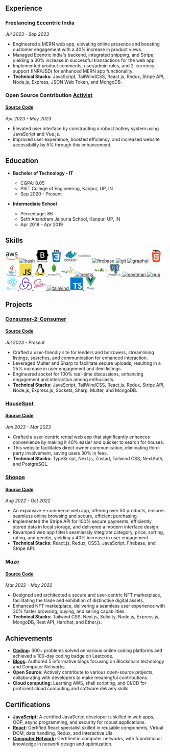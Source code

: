 ## Experience
### Freelancing Eccentric India
*Jul 2023 - Sep 2023*
- Engineered a MERN web app, elevating online presence and boosting customer engagement with a 40% increase in product views.
- Managed Ecentric India's backend, integrated shipping, and Stripe, yielding a 30% increase in successful transactions for the web app.
- Implemented product comments, user/admin roles, and 2-currency support (INR/USD) for enhanced MERN app functionality.
- **Technical Stacks:** JavaScript, TailWindCSS, React.js, Redux, Stripe API, Node.js, Express, JSON Web Token, and MongoDB.

### Open Source Contribution [Activist](https://github.com/activist-org/activist) 
#### [Source Code](https://github.com/activist-org/activist/pull/98)
*Apr 2023 - May 2023*
- Elevated user interface by constructing a robust hotkey system using JavaScript and Vue.js.
- Improved user experience, boosted efficiency, and increased website accessibility by 5% through this enhancement.

## Education
- **Bachelor of Technology - IT**
  - CGPA: 8.05
  - PSIT College of Engineering, Kanpur, UP, IN
  - Sep 2020 - Present

- **Intermediate School**
  - Percentage: 86
  - Seth Anandram Jaipuria School, Kanpur, UP, IN
  - Apr 2018 - Apr 2019

## Skills
<p align="left"> <a href="https://aws.amazon.com" target="_blank" rel="noreferrer"> <img src="https://raw.githubusercontent.com/devicons/devicon/master/icons/amazonwebservices/amazonwebservices-original-wordmark.svg" alt="aws" width="40" height="40"/> </a> <a href="https://www.gnu.org/software/bash/" target="_blank" rel="noreferrer"> <img src="https://www.vectorlogo.zone/logos/gnu_bash/gnu_bash-icon.svg" alt="bash" width="40" height="40"/> </a> <a href="https://getbootstrap.com" target="_blank" rel="noreferrer"> <img src="https://raw.githubusercontent.com/devicons/devicon/master/icons/bootstrap/bootstrap-plain-wordmark.svg" alt="bootstrap" width="40" height="40"/> </a> <a href="https://www.w3schools.com/css/" target="_blank" rel="noreferrer"> <img src="https://raw.githubusercontent.com/devicons/devicon/master/icons/css3/css3-original-wordmark.svg" alt="css3" width="40" height="40"/> </a> <a href="https://www.docker.com/" target="_blank" rel="noreferrer"> <img src="https://raw.githubusercontent.com/devicons/devicon/master/icons/docker/docker-original-wordmark.svg" alt="docker" width="40" height="40"/> </a> <a href="https://expressjs.com" target="_blank" rel="noreferrer"> <img src="https://raw.githubusercontent.com/devicons/devicon/master/icons/express/express-original-wordmark.svg" alt="express" width="40" height="40"/> </a> <a href="https://firebase.google.com/" target="_blank" rel="noreferrer"> <img src="https://www.vectorlogo.zone/logos/firebase/firebase-icon.svg" alt="firebase" width="40" height="40"/> </a> <a href="https://git-scm.com/" target="_blank" rel="noreferrer"> <img src="https://www.vectorlogo.zone/logos/git-scm/git-scm-icon.svg" alt="git" width="40" height="40"/> </a> <a href="https://graphql.org" target="_blank" rel="noreferrer"> <img src="https://www.vectorlogo.zone/logos/graphql/graphql-icon.svg" alt="graphql" width="40" height="40"/> </a> <a href="https://www.w3.org/html/" target="_blank" rel="noreferrer"> <img src="https://raw.githubusercontent.com/devicons/devicon/master/icons/html5/html5-original-wordmark.svg" alt="html5" width="40" height="40"/> </a> <a href="https://www.java.com" target="_blank" rel="noreferrer"> <img src="https://raw.githubusercontent.com/devicons/devicon/master/icons/java/java-original.svg" alt="java" width="40" height="40"/> </a> <a href="https://developer.mozilla.org/en-US/docs/Web/JavaScript" target="_blank" rel="noreferrer"> <img src="https://raw.githubusercontent.com/devicons/devicon/master/icons/javascript/javascript-original.svg" alt="javascript" width="40" height="40"/> </a> <a href="https://www.linux.org/" target="_blank" rel="noreferrer"> <img src="https://raw.githubusercontent.com/devicons/devicon/master/icons/linux/linux-original.svg" alt="linux" width="40" height="40"/> </a> <a href="https://www.mongodb.com/" target="_blank" rel="noreferrer"> <img src="https://raw.githubusercontent.com/devicons/devicon/master/icons/mongodb/mongodb-original-wordmark.svg" alt="mongodb" width="40" height="40"/> </a> <a href="https://www.mysql.com/" target="_blank" rel="noreferrer"> <img src="https://raw.githubusercontent.com/devicons/devicon/master/icons/mysql/mysql-original-wordmark.svg" alt="mysql" width="40" height="40"/> </a> <a href="https://nextjs.org/" target="_blank" rel="noreferrer"> <img src="https://cdn.worldvectorlogo.com/logos/nextjs-2.svg" alt="nextjs" width="40" height="40"/> </a> <a href="https://nodejs.org" target="_blank" rel="noreferrer"> <img src="https://raw.githubusercontent.com/devicons/devicon/master/icons/nodejs/nodejs-original-wordmark.svg" alt="nodejs" width="40" height="40"/> </a> <a href="https://www.postgresql.org" target="_blank" rel="noreferrer"> <img src="https://raw.githubusercontent.com/devicons/devicon/master/icons/postgresql/postgresql-original-wordmark.svg" alt="postgresql" width="40" height="40"/> </a> <a href="https://postman.com" target="_blank" rel="noreferrer"> <img src="https://www.vectorlogo.zone/logos/getpostman/getpostman-icon.svg" alt="postman" width="40" height="40"/> </a> <a href="https://pugjs.org" target="_blank" rel="noreferrer"> <img src="https://cdn.worldvectorlogo.com/logos/pug.svg" alt="pug" width="40" height="40"/> </a> <a href="https://reactjs.org/" target="_blank" rel="noreferrer"> <img src="https://raw.githubusercontent.com/devicons/devicon/master/icons/react/react-original-wordmark.svg" alt="react" width="40" height="40"/> </a> <a href="https://redux.js.org" target="_blank" rel="noreferrer"> <img src="https://raw.githubusercontent.com/devicons/devicon/master/icons/redux/redux-original.svg" alt="redux" width="40" height="40"/> </a> <a href="https://sass-lang.com" target="_blank" rel="noreferrer"> <img src="https://raw.githubusercontent.com/devicons/devicon/master/icons/sass/sass-original.svg" alt="sass" width="40" height="40"/> </a> <a href="https://tailwindcss.com/" target="_blank" rel="noreferrer"> <img src="https://www.vectorlogo.zone/logos/tailwindcss/tailwindcss-icon.svg" alt="tailwind" width="40" height="40"/> </a> <a href="https://www.typescriptlang.org/" target="_blank" rel="noreferrer"> <img src="https://raw.githubusercontent.com/devicons/devicon/master/icons/typescript/typescript-original.svg" alt="typescript" width="40" height="40"/> </a> <a href="https://vuejs.org/" target="_blank" rel="noreferrer"> <img src="https://raw.githubusercontent.com/devicons/devicon/master/icons/vuejs/vuejs-original-wordmark.svg" alt="vuejs" width="40" height="40"/> </a> </p>

## Projects
### [Consumer-2-Consumer](https://consumer-2-consumer.netlify.app/) 
#### [Source Code](https://github.com/mud1tx/Consumer)
*Jul 2023 - Present*
- Crafted a user-friendly site for lenders and borrowers, streamlining listings, searches, and communication for enhanced interaction.
- Leveraged Multer and Sharp to facilitate secure uploads, resulting in a 25% increase in user engagement and item listings.
- Engineered socket for 100% real-time discussions, enhancing engagement and interaction among enthusiasts.
- **Technical Stacks:** JavaScript, TailWindCSS, React.js, Redux, Stripe API, Node.js, Express.js, Sockets, Sharp, Multer, and MongoDB.

### [HouseSpot](https://house-spot.vercel.app/) 
#### [Source Code](https://github.com/mud1tx/HouseSpot)
*Jan 2023 - Mar 2023*
- Crafted a user-centric rental web app that significantly enhances convenience by making it 40% easier and quicker to search for houses.
- This website facilitates direct owner communication, eliminating third-party involvement, saving users 30% in fees.
- **Technical Stacks:** TypeScript, Next.js, Zustad, Tailwind CSS, NextAuth, and PostgreSQL.

### [Shoppe](https://shoppe-ecommerce.netlify.app/) 
#### [Source Code](https://github.com/mud1tx/Shoppe)
*Aug 2022 - Oct 2022*
- An expansive e-commerce web app, offering over 50 products, ensures seamless online browsing and secure, efficient purchasing.
- Implemented the Stripe API for 100% secure payments, efficiently stored data in local storage, and delivered a modern interface design.
- Revamped web app filters seamlessly integrate category, price, sorting, rating, and gender, yielding a 40% increase in user engagement.
- **Technical Stacks:** React.js, Redux, CSS3, JavaScript, Firebase, and Stripe API.

### Maze 
#### [Source Code](https://github.com/mud1tx/Maze)
*Mar 2022 - May 2022*
- Designed and architected a secure and user-centric NFT marketplace, facilitating the trade and exhibition of distinctive digital assets.
- Enhanced NFT marketplace, delivering a seamless user experience with 30% faster browsing, buying, and selling capabilities.
- **Technical Stacks:** Tailwind CSS, Next.js, Solidity, Node.js, Express.js, MongoDB, Rest API, Hardhat, and Ether.js.



## Achievements
- **[Coding](https://leetcode.com/mud1tx/):** 300+ problems solved on various online coding platforms and achieved a 100-day coding badge on Leetcode.
- **[Blogs](https://thetechnopaths.blogspot.com/):** Authored 5 informative blogs focusing on Blockchain technology and Computer Networks.
- **Open Source:** Actively contribute to various open-source projects, collaborating with developers to make meaningful contributions.
- **Cloud computing:** Learning AWS, shell scripting, and CI/CD for proficient cloud computing and software delivery skills.

## Certifications
- **[JavaScript](https://drive.google.com/file/d/1wRhTtSZ0m-Nrak8g69V_rVATnZrcWZXo/view?usp=sharing):** A certified JavaScript developer is skilled in web apps, OOP, async programming, and security for robust applications.
- **[React](https://drive.google.com/file/d/1UxKdla57utEEBMpW1qo0yIIyUtAx1eJE/view?usp=sharing):** Certified React specialist skilled in reusable components, Virtual DOM, data handling, Redux, and interactive UIs.
- **[Computer Network](https://drive.google.com/file/d/1XS7sIXr10-yA0rkFYPoQ4jJmXBWB3zgB/view?usp=sharing):** Certified in computer networks, with foundational knowledge in network design and optimization.
